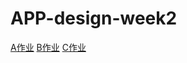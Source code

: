 # APP-design-week2 
[A作业](https://github.com/zhengtingeing/APP-design-week2/blob/master/yinyueA.html)
[B作业](https://github.com/zhengtingeing/APP-design-week2/blob/master/indexB.html)
[C作业](https://github.com/zhengtingeing/APP-design-week2/blob/master/indexC.html)
